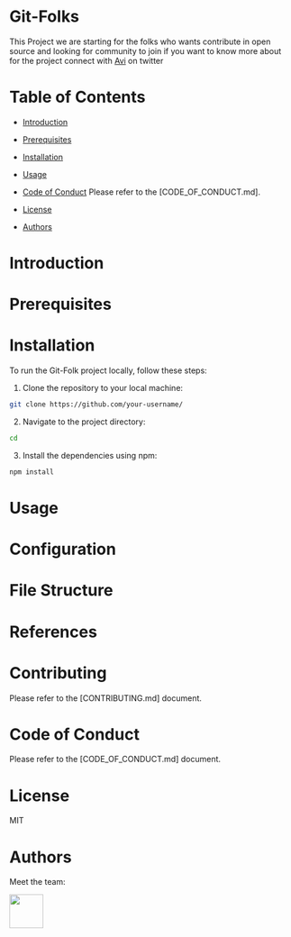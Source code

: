 # Git-Folks

This Project we are starting for the folks who wants contribute in open source and looking for community to join if you want to know more about for the project connect with [Avi](https://twitter.com/avi_gupta1302) on twitter

# Table of Contents

- [Introduction](#introduction)
   <!-- Explanation of the team, the project, and its purpose. -->

- [Prerequisites](#prerequisites)
   <!-- List of software, libraries, and dependencies required to run the project. -->

- [Installation](#installation)
   <!-- Step-by-step guide on how to install the project on a local machine. -->

- [Usage](#usage)

- [Code of Conduct](#code-of-conduct)
  Please refer to the [CODE_OF_CONDUCT.md].

- [License](#license)
   <!-- Information about the project's license and terms of use. -->

- [Authors](#authors)
    <!-- List of contributors and their contact information. -->

# Introduction

# Prerequisites

# Installation

To run the Git-Folk project locally, follow these steps:

1. Clone the repository to your local machine:

```bash
git clone https://github.com/your-username/
```

2. Navigate to the project directory:

```bash
cd 
```

3. Install the dependencies using npm:

```bash
npm install
```

# Usage

# Configuration

# File Structure

# References

# Contributing

Please refer to the [CONTRIBUTING.md] document.

# Code of Conduct

Please refer to the [CODE_OF_CONDUCT.md] document.

# License

MIT

# Authors

Meet the team:


<a href="https://github.com/avinashji1302"><img src="https://avatars.githubusercontent.com/u/91355822?v=4" width="60px" /></a>
